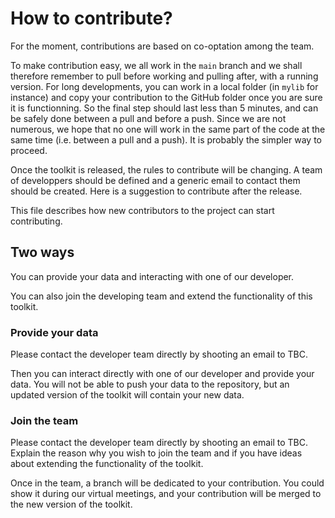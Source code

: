 # How to contribute?

For the moment, contributions are based on co-optation among the team.

To make contribution easy, we all work in the `main` branch and we shall therefore remember to pull before working and pulling after, with a running version. For long developments, you can work in a local folder (in `mylib` for instance) and copy your contribution to the GitHub folder once you are sure it is functionning. So the final step should last less than 5 minutes, and can be safely done between a pull and before a push. Since we are not numerous, we hope that no one will work in the same part of the code at the same time (i.e. between a pull and a push). It is probably the simpler way to proceed.

Once the toolkit is released, the rules to contribute will be changing. A team of developpers should be defined and a generic email to contact them should be created. Here is a suggestion to contribute after the release.

This file describes how new contributors to the project can start contributing.

## Two ways

You can provide your data and interacting with one of our developer.

You can also join the developing team and extend the functionality of this toolkit.

### Provide your data

Please contact the developer team directly by shooting an email to TBC.

Then you can interact directly with one of our developer and provide your data. You will not be able to push your data to the repository, but an updated version of the toolkit will contain your new data.

### Join the team

Please contact the developer team directly by shooting an email to TBC. Explain the reason why you wish to join the team and if you have ideas about extending the functionality of the toolkit. 

Once in the team, a branch will be dedicated to your contribution. You could show it during our virtual meetings, and your contribution will be merged to the new version of the toolkit.
